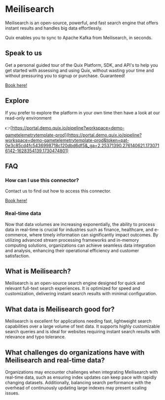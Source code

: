 <!-- START MARKDOWN -->
<!--[tech-name]-->
# Meilisearch

<!--[blurb-about-tech]-->
Meilisearch is an open-source, powerful, and fast search engine that offers instant results and handles big data effortlessly.

Quix enables you to sync to Apache Kafka <span id="to_or_from">from</span> <span id="techname">Meilisearch</span>, in seconds.

## Speak to us

Get a personal guided tour of the Quix Platform, SDK, and API's to help you get started with assessing and using Quix, without wasting your time and without pressuring you to signup or purchase. Guaranteed!

[Book here!](https://share.hsforms.com/1iW0TmZzKQMChk0lxd_tGiw4yjw2?__hstc=175542013.19c333c2ae8002be5fbc6a17a447e442.1730474801833.1730474801833.1730716142494.2&__hssc=175542013.2.1730716142494&__hsfp=3927774151)

## Explore

If you prefer to explore the platform in your own time then have a look at our read-only environment

👉[https://portal.demo.quix.io/pipeline?workspace=demo-gametelemetrytemplate-prod](https://portal.demo.quix.io/pipeline?workspace=demo-gametelemetrytemplate-prod&token=pat-0e3c85cd4fc5436998718c120dbd6df5&_ga=2.25371390.276140621.1730716142-1628354139.1730474801)

## FAQ 

### How can I use this connector?

Contact us to find out how to access this connector.

[Book here!](https://share.hsforms.com/1iW0TmZzKQMChk0lxd_tGiw4yjw2?__hstc=175542013.19c333c2ae8002be5fbc6a17a447e442.1730474801833.1730474801833.1730716142494.2&__hssc=175542013.2.1730716142494&__hsfp=3927774151)

### Real-time data

Now that data volumes are increasing exponentially, the ability to process data in real-time is crucial for industries such as finance, healthcare, and e-commerce, where timely information can significantly impact outcomes. By utilizing advanced stream processing frameworks and in-memory computing solutions, organizations can achieve seamless data integration and analysis, enhancing their operational efficiency and customer satisfaction.

## What is <span id="techname">Meilisearch</span>?

<!--[tech-seo-text]-->
Meilisearch is an open-source search engine designed for quick and relevant full-text search experiences. It is optimized for speed and customization, delivering instant search results with minimal configuration.

## What data is <span id="techname">Meilisearch</span> good for?

<!--[tech-data-seo-text]-->
Meilisearch is excellent for applications needing fast, lightweight search capabilities over a large volume of text data. It supports highly customizable search queries and is ideal for websites requiring instant search results with relevance and typo tolerance.

## What challenges do organizations have with <span id="techname">Meilisearch</span> and real-time data?

<!--[tech-challenges-seo-text]-->
Organizations may encounter challenges when integrating Meilisearch with real-time data, such as ensuring index updates can keep pace with rapidly changing datasets. Additionally, balancing search performance with the overhead of continuously updating large indexes may present scaling issues.
<!-- END MARKDOWN -->